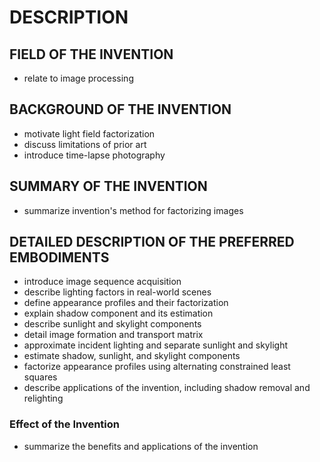 # DESCRIPTION

## FIELD OF THE INVENTION

- relate to image processing

## BACKGROUND OF THE INVENTION

- motivate light field factorization
- discuss limitations of prior art
- introduce time-lapse photography

## SUMMARY OF THE INVENTION

- summarize invention's method for factorizing images

## DETAILED DESCRIPTION OF THE PREFERRED EMBODIMENTS

- introduce image sequence acquisition
- describe lighting factors in real-world scenes
- define appearance profiles and their factorization
- explain shadow component and its estimation
- describe sunlight and skylight components
- detail image formation and transport matrix
- approximate incident lighting and separate sunlight and skylight
- estimate shadow, sunlight, and skylight components
- factorize appearance profiles using alternating constrained least squares
- describe applications of the invention, including shadow removal and relighting

### Effect of the Invention

- summarize the benefits and applications of the invention

